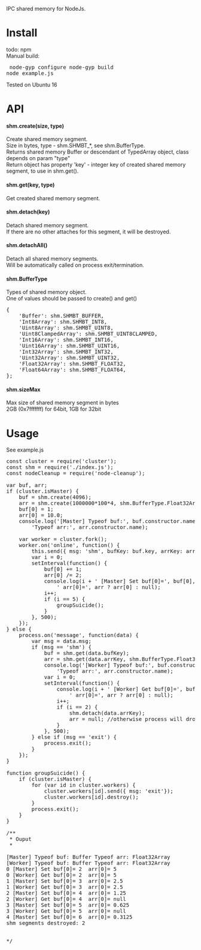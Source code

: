 IPC shared memory for NodeJs.<br>

# Install
todo: npm<br>
Manual build:<pre>
node-gyp configure
node-gyp build
node example.js
</pre>
Tested on Ubuntu 16

# API

<h4>shm.create(size, type)</h4>
Create shared memory segment.<br>
Size in bytes, type - shm.SHMBT_*, see shm.BufferType.<br>
Returns shared memory Buffer or descendant of TypedArray object, class depends on param "type"<br>
Return object has property 'key' - integer key of created shared memory segment, to use in shm.get().

<h4>shm.get(key, type)</h4>
Get created shared memory segment.

<h4>shm.detach(key)</h4>
Detach shared memory segment.<br>
If there are no other attaches for this segment, it will be destroyed.

<h4>shm.detachAll()</h4>
Detach all shared memory segments.<br>
Will be automatically called on process exit/termination.

<h4>shm.BufferType</h4>
Types of shared memory object.<br>
One of values should be passed to create() and get()
<pre>
{
	'Buffer': shm.SHMBT_BUFFER,
	'Int8Array': shm.SHMBT_INT8,
	'Uint8Array': shm.SHMBT_UINT8,
	'Uint8ClampedArray': shm.SHMBT_UINT8CLAMPED,
	'Int16Array': shm.SHMBT_INT16,
	'Uint16Array': shm.SHMBT_UINT16,
	'Int32Array': shm.SHMBT_INT32,
	'Uint32Array': shm.SHMBT_UINT32,
	'Float32Array': shm.SHMBT_FLOAT32, 
	'Float64Array': shm.SHMBT_FLOAT64,
};
</pre>

<h4>shm.sizeMax</h4>
Max size of shared memory segment in bytes<br>
2GB (0x7fffffff) for 64bit, 1GB for 32bit

# Usage
See example.js

<pre>
const cluster = require('cluster');
const shm = require('./index.js');
const nodeCleanup = require('node-cleanup');

var buf, arr;
if (cluster.isMaster) {
	buf = shm.create(4096);
	arr = shm.create(1000000*100*4, shm.BufferType.Float32Array);
	buf[0] = 1;
	arr[0] = 10.0;
	console.log('[Master] Typeof buf:', buf.constructor.name, 
		'Typeof arr:', arr.constructor.name);
	
	var worker = cluster.fork();
	worker.on('online', function() {
		this.send({ msg: 'shm', bufKey: buf.key, arrKey: arr.key });
		var i = 0;
		setInterval(function() {
			buf[0] += 1;
			arr[0] /= 2;
			console.log(i + ' [Master] Set buf[0]=', buf[0], 
				' arr[0]=', arr ? arr[0] : null);
			i++;
			if (i == 5) {
				groupSuicide();
			}
		}, 500);
	});	
} else {
	process.on('message', function(data) {
		var msg = data.msg;
		if (msg == 'shm') {
			buf = shm.get(data.bufKey);
			arr = shm.get(data.arrKey, shm.BufferType.Float32Array);
			console.log('[Worker] Typeof buf:', buf.constructor.name, 
				'Typeof arr:', arr.constructor.name);
			var i = 0;
			setInterval(function() {
				console.log(i + ' [Worker] Get buf[0]=', buf[0], 
					' arr[0]=', arr ? arr[0] : null);
				i++;
				if (i == 2) {
					shm.detach(data.arrKey);
					arr = null; //otherwise process will drop
				}
			}, 500);
		} else if (msg == 'exit') {
			process.exit();
		}
	});
}

function groupSuicide() {
	if (cluster.isMaster) {
		for (var id in cluster.workers) {
		    cluster.workers[id].send({ msg: 'exit'});
		    cluster.workers[id].destroy();
		}
		process.exit();
	}
}

/**
 * Ouput
 *

[Master] Typeof buf: Buffer Typeof arr: Float32Array
[Worker] Typeof buf: Buffer Typeof arr: Float32Array
0 [Master] Set buf[0]= 2  arr[0]= 5
0 [Worker] Get buf[0]= 2  arr[0]= 5
1 [Master] Set buf[0]= 3  arr[0]= 2.5
1 [Worker] Get buf[0]= 3  arr[0]= 2.5
2 [Master] Set buf[0]= 4  arr[0]= 1.25
2 [Worker] Get buf[0]= 4  arr[0]= null
3 [Master] Set buf[0]= 5  arr[0]= 0.625
3 [Worker] Get buf[0]= 5  arr[0]= null
4 [Master] Set buf[0]= 6  arr[0]= 0.3125
shm segments destroyed: 2


*/
</pre>
